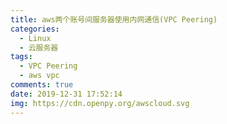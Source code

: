 ```yaml
---
title: aws两个账号间服务器使用内网通信(VPC Peering)
categories:
  - Linux
  - 云服务器
tags:
  - VPC Peering
  - aws vpc
comments: true
date: 2019-12-31 17:52:14
img: https://cdn.openpy.org/awscloud.svg
---
```

